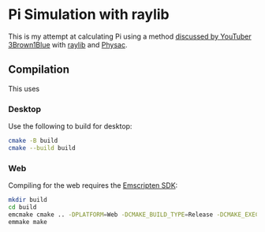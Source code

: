 # Pi Simulation with raylib

This is my attempt at calculating Pi using a method [discussed by YouTuber 3Brown1Blue](https://www.youtube.com/watch?v=6dTyOl1fmDo) with [raylib](https://www.raylib.com/) and [Physac](https://github.com/victorfisac/Physac).

## Compilation

This uses 

### Desktop

Use the following to build for desktop:

``` bash
cmake -B build
cmake --build build
```

### Web

Compiling for the web requires the [Emscripten SDK](https://emscripten.org/docs/getting_started/downloads.html):

``` bash
mkdir build
cd build
emcmake cmake .. -DPLATFORM=Web -DCMAKE_BUILD_TYPE=Release -DCMAKE_EXECUTABLE_SUFFIX=".html"
emmake make
```
